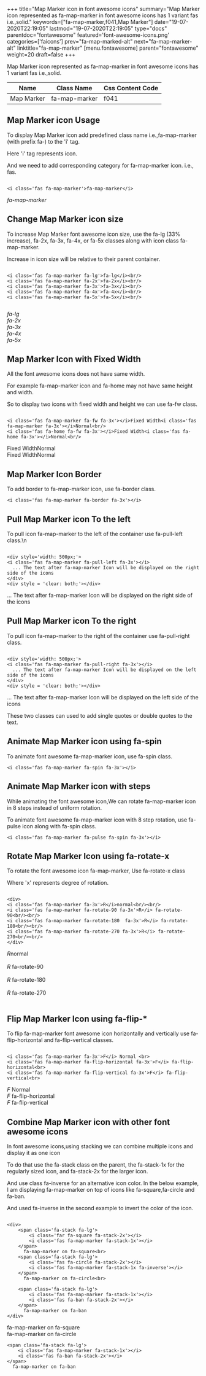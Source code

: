 +++
title="Map Marker icon in font awesome icons"
summary="Map Marker icon represented as fa-map-marker in font awesome icons has 1 variant fas i.e.,solid."
keywords=["fa-map-marker,f041,Map Marker"]
date="19-07-2020T22:19:05"
lastmod="19-07-2020T22:19:05"
type="docs"
parentdoc="fontawesome"
featured='font-awesome-icons.png'
categories=['faicons']
prev="fa-map-marked-alt"
next="fa-map-marker-alt"
linktitle="fa-map-marker"
[menu.fontawesome]
parent="fontawesome"
weight=20
draft=false
+++


Map Marker icon represented as fa-map-marker in font awesome icons has 1 variant fas i.e.,solid.

<div class='table-responsive'><table class='table'><thead><tr><th>Name</th><th>Class Name</th><th>Css Content Code</th></tr></thead><tbody><tr><td>Map Marker</td><td>fa-map-marker</td><td>f041</td></tr></tbody></table></div>



## Map Marker icon Usage

To display Map Marker icon add predefined class name i.e.,fa-map-marker (with prefix fa-) to the 'i' tag.

Here 'i' tag represents icon.

And we need to add corresponding category for fa-map-marker icon. i.e., fas.


```

<i class='fas fa-map-marker'>fa-map-marker</i>
```

<i class='fas fa-map-marker'>fa-map-marker</i>




## Change Map Marker icon size
To increase Map Marker font awesome icon size, use the fa-lg (33% increase), fa-2x, fa-3x, fa-4x, or fa-5x classes along with icon class fa-map-marker.

Increase in icon size will be relative to their parent container. 

```

<i class='fas fa-map-marker fa-lg'>fa-lg</i><br/>
<i class='fas fa-map-marker fa-2x'>fa-2x</i><br/>
<i class='fas fa-map-marker fa-3x'>fa-3x</i><br/>
<i class='fas fa-map-marker fa-4x'>fa-4x</i><br/>
<i class='fas fa-map-marker fa-5x'>fa-5x</i><br/>
            
```

<i class='fas fa-map-marker fa-lg'>fa-lg</i><br/>
<i class='fas fa-map-marker fa-2x'>fa-2x</i><br/>
<i class='fas fa-map-marker fa-3x'>fa-3x</i><br/>
<i class='fas fa-map-marker fa-4x'>fa-4x</i><br/>
<i class='fas fa-map-marker fa-5x'>fa-5x</i><br/>
            



## Map Marker Icon with Fixed Width 

All the font awesome icons does not have same width.

For example fa-map-marker icon and fa-home may not have same height and width.

So to display two icons with fixed width and height we can use fa-fw class.


```

<i class='fas fa-map-marker fa-fw fa-3x'></i>Fixed Width<i class='fas fa-map-marker fa-3x'></i>Normal<br/>
<i class='fas fa-home fa-fw fa-3x'></i>Fixed Width<i class='fas fa-home fa-3x'></i>Normal<br/>
```

<i class='fas fa-map-marker fa-fw fa-3x'></i>Fixed Width<i class='fas fa-map-marker fa-3x'></i>Normal<br/>
<i class='fas fa-home fa-fw fa-3x'></i>Fixed Width<i class='fas fa-home fa-3x'></i>Normal<br/>



## Map Marker Icon Border 

To add border to fa-map-marker icon, use fa-border class.


```
<i class='fas fa-map-marker fa-border fa-3x'></i>

```
<i class='fas fa-map-marker fa-border fa-3x'></i>





## Pull Map Marker icon To the left

To pull icon fa-map-marker to the left of the container use fa-pull-left class.\n

```

<div style='width: 500px;'>
<i class='fas fa-map-marker fa-pull-left fa-3x'></i>
  ... The text after fa-map-marker Icon will be displayed on the right side of the icons
</div>
<div style = 'clear: both;'></div>
```

<div style='width: 500px;'>
<i class='fas fa-map-marker fa-pull-left fa-3x'></i>
  ... The text after fa-map-marker Icon will be displayed on the right side of the icons
</div>
<div style = 'clear: both;'></div>




## Pull Map Marker icon To the right
To pull icon fa-map-marker to the right of the container use fa-pull-right class.

```

<div style='width: 500px;'>
<i class='fas fa-map-marker fa-pull-right fa-3x'></i>
  ... The text after fa-map-marker Icon will be displayed on the left side of the icons
</div>
<div style = 'clear: both;'></div>
```

<div style='width: 500px;'>
<i class='fas fa-map-marker fa-pull-right fa-3x'></i>
  ... The text after fa-map-marker Icon will be displayed on the left side of the icons
</div>
<div style = 'clear: both;'></div>

These two classes can used to add single quotes or double quotes to the text.


## Animate Map Marker icon using fa-spin
To animate font awesome fa-map-marker icon, use fa-spin class.

```
<i class='fas fa-map-marker fa-spin fa-3x'></i>
```
<i class='fas fa-map-marker fa-spin fa-3x'></i>




## Animate Map Marker icon with steps
While animating the font awesome icon,We can rotate fa-map-marker icon in 8 steps instead of uniform rotation.

To animate font awesome fa-map-marker icon with 8 step rotation, use fa-pulse icon along with fa-spin class.


```
<i class='fas fa-map-marker fa-pulse fa-spin fa-3x'></i>

```
<i class='fas fa-map-marker fa-pulse fa-spin fa-3x'></i>





## Rotate Map Marker Icon using fa-rotate-x
To rotate the font awesome icon fa-map-marker, Use fa-rotate-x class

Where 'x' represents degree of rotation.


```

<div>
<i class='fas fa-map-marker fa-3x'>R</i>normal<br/><br/>
<i class='fas fa-map-marker fa-rotate-90 fa-3x'>R</i> fa-rotate-90<br/><br/> 
<i class='fas fa-map-marker fa-rotate-180  fa-3x'>R</i> fa-rotate-180<br/><br/> 
<i class='fas fa-map-marker fa-rotate-270 fa-3x'>R</i> fa-rotate-270<br/><br/>
</div>
```

<div>
<i class='fas fa-map-marker fa-3x'>R</i>normal<br/><br/>
<i class='fas fa-map-marker fa-rotate-90 fa-3x'>R</i> fa-rotate-90<br/><br/> 
<i class='fas fa-map-marker fa-rotate-180  fa-3x'>R</i> fa-rotate-180<br/><br/> 
<i class='fas fa-map-marker fa-rotate-270 fa-3x'>R</i> fa-rotate-270<br/><br/>
</div>




## Flip Map Marker Icon using fa-flip-*
To flip fa-map-marker font awesome icon horizontally and vertically use fa-flip-horizontal and fa-flip-vertical classes. 

```

<i class='fas fa-map-marker fa-3x'>F</i> Normal <br>
<i class='fas fa-map-marker fa-flip-horizontal fa-3x'>F</i> fa-flip-horizontal<br>
<i class='fas fa-map-marker fa-flip-vertical fa-3x'>F</i> fa-flip-vertical<br>
```

<i class='fas fa-map-marker fa-3x'>F</i> Normal <br>
<i class='fas fa-map-marker fa-flip-horizontal fa-3x'>F</i> fa-flip-horizontal<br>
<i class='fas fa-map-marker fa-flip-vertical fa-3x'>F</i> fa-flip-vertical<br>




## Combine Map Marker icon with other font awesome icons
In font awesome icons,using stacking we can combine multiple icons and display it as one icon 

To do that use the fa-stack class on the parent, the fa-stack-1x for the regularly sized icon, and fa-stack-2x for the larger icon.

And use class fa-inverse for an alternative icon color. 
In the below example, I am displaying fa-map-marker on top of icons like fa-square,fa-circle and fa-ban.

And used fa-inverse in the second example to invert the color of the icon.

```

<div>
    <span class='fa-stack fa-lg'>
        <i class='far fa-square fa-stack-2x'></i>
        <i class='fas fa-map-marker fa-stack-1x'></i>
    </span>
      fa-map-marker on fa-square<br>
    <span class='fa-stack fa-lg'>
        <i class='fas fa-circle fa-stack-2x'></i>
        <i class='fas fa-map-marker fa-stack-1x fa-inverse'></i>
    </span>
      fa-map-marker on fa-circle<br>

    <span class='fa-stack fa-lg'>
        <i class='fas fa-map-marker fa-stack-1x'></i>
        <i class='fas fa-ban fa-stack-2x'></i>
    </span>
      fa-map-marker on fa-ban
</div>
```

<div>
    <span class='fa-stack fa-lg'>
        <i class='far fa-square fa-stack-2x'></i>
        <i class='fas fa-map-marker fa-stack-1x'></i>
    </span>
      fa-map-marker on fa-square<br>
    <span class='fa-stack fa-lg'>
        <i class='fas fa-circle fa-stack-2x'></i>
        <i class='fas fa-map-marker fa-stack-1x fa-inverse'></i>
    </span>
      fa-map-marker on fa-circle<br>

    <span class='fa-stack fa-lg'>
        <i class='fas fa-map-marker fa-stack-1x'></i>
        <i class='fas fa-ban fa-stack-2x'></i>
    </span>
      fa-map-marker on fa-ban
</div>






